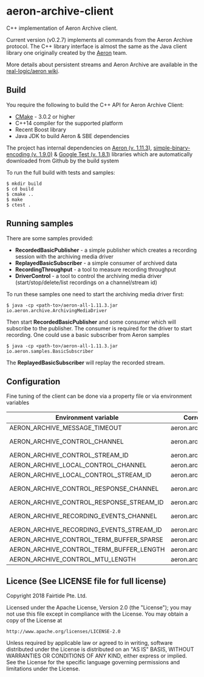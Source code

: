 # aeron-archive-client

C++ implementation of Aeron Archive client.

Current version (v0.2.7) implements all commands from the Aeron Archive protocol. The C++ library interface is almost the same as the Java client library one originally created by the [Aeron](https://github.com/real-logic/aeron) team.

More details about persistent streams and Aeron Archive are available in the [real-logic/aeron wiki](https://github.com/real-logic/aeron/wiki/Aeron-Archive).

## Build

You require the following to build the C++ API for Aeron Archive Client:

* [CMake](http://www.cmake.org/) - 3.0.2 or higher
* C++14 compiler for the supported platform
* Recent Boost library
* Java JDK to build Aeron & SBE dependencies

The project has internal dependencies on [Aeron (v. 1.11.3)](https://github.com/real-logic/aeron), [simple-binary-encoding (v. 1.9.0)](https://github.com/real-logic/simple-binary-encoding) & [Google Test (v. 1.8.1)](https://github.com/google/googletest) libraries which are automatically downloaded from Github by the build system

To run the full build with tests and samples:

```shell
$ mkdir build
$ cd build
$ cmake ..
$ make
$ ctest .
```

## Running samples

There are some samples provided:

* **RecordedBasicPublisher** - a simple publisher which creates a recording session with the archiving media driver
* **ReplayedBasicSubscriber** - a simple consumer of archived data
* **RecordingThroughput** - a tool to measure recording throughput
* **DriverControl** - a tool to control the archiving media driver (start/stop/delete/list recordings on a channel/stream id)

To run these samples one need to start the archiving media driver first:

```shell
$ java -cp <path-to>/aeron-all-1.11.3.jar io.aeron.archive.ArchivingMediaDriver
```

Then start **RecordedBasicPublisher** and some consumer which will subscribe to the publisher. The consumer is required for the driver to start recording. One could use a basic subscriber from Aeron samples

```shell
$ java -cp <path-to>/aeron-all-1.11.3.jar io.aeron.samples.BasicSubscriber
```

The **ReplayedBasicSubscriber** will replay the  recorded stream.

## Configuration

Fine tuning of the client can be done via a property file or via environment variables

| Environment variable | Corresponding Aeron property | Default value |
| ----------- | ----------- | ----------- |
| AERON_ARCHIVE_MESSAGE_TIMEOUT | aeron.archive.message.timeout | 5000000000 |
| AERON_ARCHIVE_CONTROL_CHANNEL | aeron.archive.control.channel | aeron:udp?endpoint=localhost:8010 |
| AERON_ARCHIVE_CONTROL_STREAM_ID | aeron.archive.control.stream.id | 10 |
| AERON_ARCHIVE_LOCAL_CONTROL_CHANNEL | aeron.archive.local.control.channel | aeron:ipc |
| AERON_ARCHIVE_LOCAL_CONTROL_STREAM_ID | aeron.archive.local.control.stream.id | 11 |
| AERON_ARCHIVE_CONTROL_RESPONSE_CHANNEL | aeron.archive.control.response.channel | aeron:udp?endpoint=localhost:8020 |
| AERON_ARCHIVE_CONTROL_RESPONSE_STREAM_ID | aeron.archive.control.response.stream.id | 20 |
| AERON_ARCHIVE_RECORDING_EVENTS_CHANNEL | aeron.archive.recording.events.channel | aeron:udp?endpoint=localhost:8030 |
| AERON_ARCHIVE_RECORDING_EVENTS_STREAM_ID | aeron.archive.recording.events.stream.id | 30 |
| AERON_ARCHIVE_CONTROL_TERM_BUFFER_SPARSE | aeron.archive.control.term.buffer.sparse | true |
| AERON_ARCHIVE_CONTROL_TERM_BUFFER_LENGTH | aeron.archive.control.term.buffer.length | 65536 |
| AERON_ARCHIVE_CONTROL_MTU_LENGTH | aeron.archive.control.mtu.length | 1408 |

## Licence (See LICENSE file for full license)
Copyright 2018 Fairtide Pte. Ltd.

Licensed under the Apache License, Version 2.0 (the "License");
you may not use this file except in compliance with the License.
You may obtain a copy of the License at

    http://www.apache.org/licenses/LICENSE-2.0

Unless required by applicable law or agreed to in writing, software
distributed under the License is distributed on an "AS IS" BASIS,
WITHOUT WARRANTIES OR CONDITIONS OF ANY KIND, either express or implied.
See the License for the specific language governing permissions and
limitations under the License.
